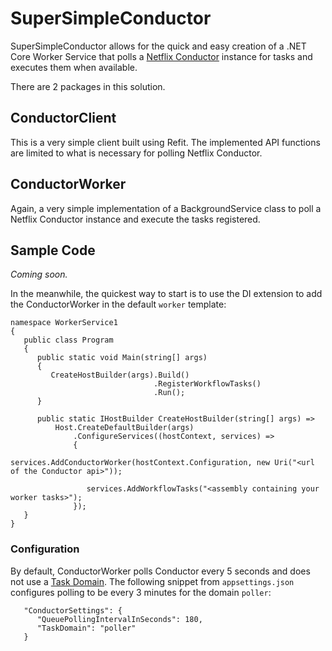 # SuperSimpleConductor

SuperSimpleConductor allows for the quick and easy creation of a .NET Core Worker Service that polls a [Netflix Conductor](https://netflix.github.io/conductor/) instance for tasks and executes them when available.

There are 2 packages in this solution.

## ConductorClient

This is a very simple client built using Refit. The implemented API functions are limited to what is necessary for polling Netflix Conductor.

## ConductorWorker

Again, a very simple implementation of a BackgroundService class to poll a Netflix Conductor instance and execute the tasks registered.

## Sample Code

_Coming soon._

In the meanwhile, the quickest way to start is to use the DI extension to add the ConductorWorker in the default `worker` template:

```
namespace WorkerService1
{
   public class Program
   {
      public static void Main(string[] args)
      {
         CreateHostBuilder(args).Build()
                                .RegisterWorkflowTasks()
                                .Run();
      }

      public static IHostBuilder CreateHostBuilder(string[] args) =>
          Host.CreateDefaultBuilder(args)
              .ConfigureServices((hostContext, services) =>
              {
                 services.AddConductorWorker(hostContext.Configuration, new Uri("<url of the Conductor api>"));

                 services.AddWorkflowTasks("<assembly containing your worker tasks>");
              });
   }
}
```

### Configuration

By default, ConductorWorker polls Conductor every 5 seconds and does not use a [Task Domain](https://netflix.github.io/conductor/configuration/taskdomains/). The following snippet from `appsettings.json` configures polling to be every 3 minutes for the domain `poller`:

```
   "ConductorSettings": {
      "QueuePollingIntervalInSeconds": 180,
      "TaskDomain": "poller"
   }
```
